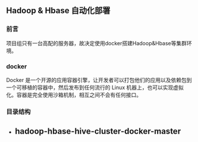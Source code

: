 ## Hadoop & Hbase 自动化部署
### 前言
项目组只有一台高配的服务器，故决定使用docker搭建Hadoop&Hbase等集群环境。
### docker
Docker 是一个开源的应用容器引擎，让开发者可以打包他们的应用以及依赖包到一个可移植的容器中，然后发布到任何流行的 Linux 机器上，也可以实现虚拟化。容器是完全使用沙箱机制，相互之间不会有任何接口。
### 目录结构
- hadoop-hbase-hive-cluster-docker-master
    - 

